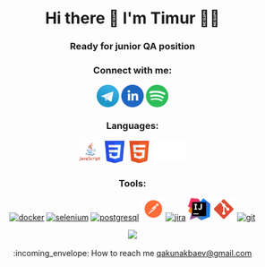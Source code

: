 <h1 align='center'>
  Hi there 👋 I'm Timur 👨‍💻
</h1>

<h3
  align="center">Ready for junior QA position
</h3>

<h3 align='center'>
  Connect with me:
</h3>

<p align="center">
  <a href="https://t.me/timur_teleg" target="blank"><img align="center" src="https://github.com/Timurandteam/Timurandteam/blob/main/img/telegram.svg" alt="Timurandteam" height="40" width="40" /></a>
  <a href="https://www.linkedin.com/in/qakunakbaev" target="blank"><img align="center" src="https://github.com/Timurandteam/Timurandteam/blob/main/img/LinkedIn.svg" alt="Timurandteam" height="40" widht="40" /></a>
  <a href="https://open.spotify.com/playlist/37i9dQZF1DX0Yxoavh5qJV?si=e2ce0798806a4399" target="blank"><img align="center" src="https://github.com/Timurandteam/Timurandteam/blob/main/img/spotify-2.svg" alt="Timurandteam" height="40" width="40" /></a>
</p>

<h3 align='center'>
  Languages:
</h3>
<p align="center"> 
  <a href="https://www.java.com/" target="_blank" rel="noreferrer"> <img src="https://github.com/Timurandteam/Timurandteam/blob/main/img/java-3.svg" alt="c" width="40" height="40"/></a>
  <a href="https://www.w3schools.com/css/" target="_blank" rel="noreferrer"> <img src="https://github.com/Timurandteam/Timurandteam/blob/main/img/CSS3.svg" alt="css3" width="40" height="40"/></a>
  <a href="https://www.w3.org/html/" target="_blank" rel="noreferrer"> <img src="https://github.com/Timurandteam/Timurandteam/blob/main/img/HTML5.svg" alt="html5" width="40" height="40"/></a> 
  <a href="https://www.markdownguide.org/basic-syntax/" target="_blank" rel="noreferrer"> <img src="https://github.com/Timurandteam/Timurandteam/blob/main/img/markdown-white.svg" alt="python" width="60" height="40"/></a> 
</p>

<h3 align='center'>
  Tools:
</h3>

<p align="center">
  <a href="https://www.docker.com/" target="_blank" rel="noreferrer"> <img src="https://cdn.jsdelivr.net/gh/devicons/devicon/icons/docker/docker-original.svg" alt="docker" width="40" height="40"/></a>
  <a href="https://www.selenium.dev/" target="_blank" rel="noreferrer"> <img src="https://cdn.jsdelivr.net/gh/devicons/devicon/icons/selenium/selenium-original.svg" alt="selenium" width="40" height="40"/></a>
  <a href="https://www.postgresql.org/" target="_blank" rel="noreferrer"> <img src="https://cdn.jsdelivr.net/gh/devicons/devicon/icons/postgresql/postgresql-original.svg" alt="postgresql" width="40" height="40"/></a>
  <a href="https://www.postman.com/" target="_blank" rel="noreferrer"> <img src="https://github.com/Timurandteam/Timurandteam/blob/main/img/postman.svg" alt="postman" width="40" height="40"/></a>
  <a href="https://www.atlassian.com/software/jira" target="_blank" rel="noreferrer"> <img src="https://cdn.jsdelivr.net/gh/devicons/devicon/icons/jira/jira-original.svg" alt="jira" width="40" height="40"/></a>
  <a href="https://www.jetbrains.com/ru-ru/idea/" target="_blank" rel="noreferrer"> <img src="https://github.com/Timurandteam/Timurandteam/blob/main/img/intellij-idea-1.svg" alt="intellij" width="40" height="40"/></a> 
  <a href="https://git-scm.com/" target="_blank" rel="noreferrer"> <img src="https://github.com/Timurandteam/Timurandteam/blob/main/img/git.svg" alt="git" width="40" height="40"/></a> 
  <a href="https://code.visualstudio.com/" target="_blank" rel="noreferrer"> <img src="https://raw.githubusercontent.com/daniilshat/daniilshat/2583381c09497c680369e95dce7e029d93484d94/icons/VS-code.svg" alt="git" width="40" height="40"/></a> 
</p>

<p align='center'>
  <a href="#"><img src="https://github-readme-stats.vercel.app/api?username=Timurandteam&show_icons=true&count_private=true&theme=dark" width="350"></a>
</p>
<!--[![trophy](https://github-profile-trophy.vercel.app/?Timurandteamryo-ma)](https://github.com/ryo-ma/github-profile-trophy)-->

<!--**Timurandteam/Timurandteam** is a ✨ _special_ ✨ repository because its `README.md` (this file) appears on your GitHub profile.-->

<p align='center'>
</p>



<!--<p align='center'>
- 🌍 I speak Russian (native), English (А1)
</p>-->

<p align='center'>
:incoming_envelope: How to reach me <a href='mailto:qakunakbaev@gmail.com'>qakunakbaev@gmail.com</a>
</p>




